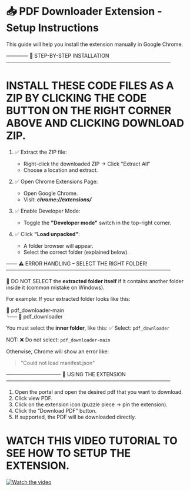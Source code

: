 # 📥 PDF Downloader Extension - Setup Instructions

This guide will help you install the extension manually in Google Chrome.

──────
🔧 STEP-BY-STEP INSTALLATION
─────────────────────────────────────────────
# INSTALL THESE CODE FILES AS A ZIP BY CLICKING THE CODE BUTTON ON THE RIGHT CORNER ABOVE AND CLICKING DOWNLOAD ZIP.




1. ✅ Extract the ZIP file:
   - Right-click the downloaded ZIP → Click "Extract All"
   - Choose a location and extract.

2. ✅ Open Chrome Extensions Page:
   - Open Google Chrome.
   - Visit: ***chrome://extensions/***

3. ✅ Enable Developer Mode:
   - Toggle the **"Developer mode"** switch in the top-right corner.

4. ✅ Click **"Load unpacked"**:
   - A folder browser will appear.
   - Select the correct folder (explained below).

───
⚠️ ERROR HANDLING – SELECT THE RIGHT FOLDER!
─────────────────────────────────────────────

🔴 DO NOT SELECT the **extracted folder itself** if it contains another folder inside it (common mistake on Windows).

For example:
If your extracted folder looks like this:

📁 pdf_downloader-main  
└── 📁 pdf_downloader  

You must select the **inner folder**, like this:
✅ Select: `pdf_downloader`

NOT:
❌ Do not select: `pdf_downloader-main`

Otherwise, Chrome will show an error like:
> "Could not load manifest.json"


───────────────
📌 USING THE EXTENSION
─────────────────────────────────────────────

1. Open the portal and open the desired pdf that you want to download.
2. Click view PDF.
3. Click on the extension icon (puzzle piece → pin the extension).
4. Click the “Download PDF” button.
5. If supported, the PDF will be downloaded directly.

# WATCH THIS VIDEO TUTORIAL TO SEE HOW TO SETUP THE EXTENSION.
   [![Watch the video](https://img.youtube.com/vi/1ZukQ2-gJkc/0.jpg)](https://www.youtube.com/watch?v=1ZukQ2-gJkc)



